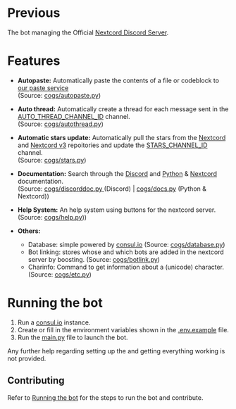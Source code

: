 # Previous
The bot managing the Official [Nextcord Discord Server][NEXTCORDSERVER].

# Features

- **Autopaste:**
    Automatically paste the contents of a file or codeblock to [our paste service][PASTESERVICE] \
    (Source: [cogs/autopaste.py][AUTOPASTEPY])

- **Auto thread:**
    Automatically create a thread for each message sent in the [AUTO_THREAD_CHANNEL_ID] channel. \
    (Source: [cogs/autothread.py][AUTOTHREADPY])

- **Automatic stars update:**
    Automatically pull the stars from the [Nextcord][NEXTCORDREPOSITORY] and [Nextcord v3][NEXTCORDREPOSITORYV3] repoitories and update the [STARS_CHANNEL_ID] channel. \
    (Source: [cogs/stars.py][STARSPY])

- **Documentation:** 
    Search through the [Discord][DISCORDDOCS] and [Python][PYTHONDOCS] & [Nextcord][NEXTCORDDOCS] documentation. \
    (Source: [cogs/discorddoc.py ][DDOCSPY] (Discord) | [cogs/docs.py][DOCSPY] (Python & Nextcord))

- **Help System:**
    An help system using buttons for the nextcord server. \
    (Source: [cogs/help.py][HELPPY]))	

- **Others:**
    - Database: simple powered by [consul.io][CONSUL]
    (Source: [cogs/database.py][DATABASEPY])
    - Bot linking: stores whose and which bots are added in the nextcord server by boosting.
    (Source: [cogs/botlink.py][BOTLINKPY])
    - Charinfo: Command to get information about a (unicode) character.
    (Source: [cogs/etc.py][ETCPY])

# Running the bot
1. Run a [consul.io][CONSUL] instance.
2. Create or fill in the environment variables shown in the [.env.example][ENVFILE] file.
3. Run the [main.py](./main.py) file to launch the bot.

Any further help regarding setting up the and getting everything working is not provided.
## Contributing
Refer to [Running the bot](#running-the-bot) for the steps to run the bot and contribute.


[CONSUL]: https://www.consul.io/
[NEXTCORDSERVER]: https://discord.gg/ZebatWssCB
[PASTESERVICE]: https://paste.nextcord.dev
[ENVFILE]: ./.env.example
[AUTO_THREAD_CHANNEL_ID]: ./.env.example#L10
[STARS_CHANNEL_ID]: ./.env.example#L9
[DISCORDDOCS]: https://discord.com/developers/docs/intro
[PYTHONDOCS]: https://docs.python.org/
[NEXTCORDDOCS]: https://docs.nextcord.dev/
[NEXTCORDREPOSITORY]: https://github.com/nextcord/nextcord
[NEXTCORDREPOSITORYV3]: https://github.com/nextcord/nextcord-v3
[AUTOPASTEPY]: ./cogs/autopaste.py
[AUTOTHREADPY]: ./cogs/autothread.py
[HELPPY]: ./cogs/help.py
[DDOCSPY]: ./cogs/discorddoc.py
[DOCSPY]: ./cogs/docs.py
[STARSPY]: ./cogs/stars.py
[ETCPY]: ./cogs/etc.py
[DATABASEPY]: ./cogs/database.py
[BOTLINKPY]: ./cogs/bot_linking.py